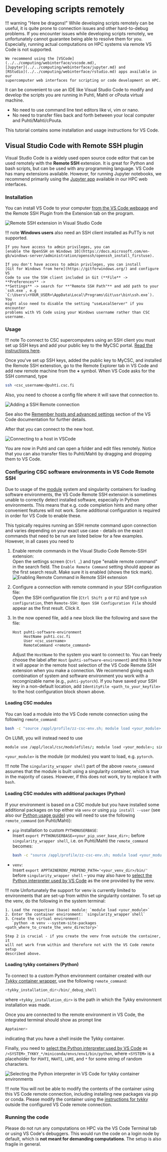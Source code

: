 # Developing scripts remotely

!!! warning "Here be dragons!"
    While developing scripts remotely can be useful, it is quite prone to
    connection issues and other hard-to-debug problems. If you encounter
    issues while developing scripts remotely, we unfortunately cannot guarantee
    being able to resolve them for you. Especially, running actual computations
    on HPC systems via remote VS Code is not supported.

    We recommend using the [VSCode](../../computing/webinterface/vscode.md),
    [Jupyter](../../computing/webinterface/jupyter.md) and
    [RStudio](../../computing/webinterface/rstudio.md) apps available in our
    supercomputer web interfaces for scripting or code development on HPC.

It can be convenient to use an IDE like Visual Studio Code to modify and
develop the scripts you are running in Puhti, Mahti or cPouta virtual machine.

* No need to use command line text editors like vi, vim or nano.
* No need to transfer files back and forth between your local computer and
  Puhti/Mahti/cPouta.

This tutorial contains some installation and usage instructions for VS Code.

## Visual Studio Code with Remote SSH plugin

Visual Studio Code is a widely used open source code editor that can be used
remotely with the **Remote SSH** extension. It is great for Python and bash
scripts, but can be used with any programming language. VS Code has many
extensions available. However, for running Jupyter notebooks, we recommend
primarily using the [Jupyter app](../../computing/webinterface/jupyter.md)
available in our HPC web interfaces.

### Installation

You can install VS Code to your computer
[from the VS Code webpage](https://code.visualstudio.com) and the Remote SSH
Plugin from the Extension tab on the program.

![Remote SSH extension in Visual Studio Code](../../img/VSCode_remote_extension.png 'Remote SSH extension')

!!! note
    **Windows users** also need an SSH client installed as PuTTy is not supported.

    If you have access to admin privileges, you can
    [enable the OpenSSH on Windows 10](https://docs.microsoft.com/en-gb/windows-server/administration/openssh/openssh_install_firstuse). 

    If you don't have access to admin privileges, you can install
    [Git for Windows from here](https://gitforwindows.org/) and configure VS
    Code to use the SSH client included in Git (**File** -> **Preferences** ->
    **Settings** -> search for **"Remote SSH Path"** and add path to your
    `ssh.exe`, e.g
    `C:\Users\<YOUR_USER>\AppData\Local\Programs\Git\usr\bin\ssh.exe`). You
    might also need to disable the setting "useLocalServer" if you encounter
    problems with VS Code using your Windows username rather than CSC username.

### Usage

!!! note
    To connect to CSC supercomputers using an SSH client you must set up SSH
    keys and add your public key to the MyCSC portal.
    [Read the instructions here](../../computing/connecting/ssh-keys.md).

Once you've set up SSH keys, added the public key to MyCSC, and installed the
Remote SSH extenstion, go to the Remote Explorer tab in VS Code and add new
remote machine from the **+** symbol. When VS Code asks for the SSH command,
type

```bash
ssh <csc_username>@puhti.csc.fi
```

Also, you need to choose a config file where it will save that connection to.

![Adding a SSH Remote connection](../../img/VSCode_add_connection.png 'Adding SSH connection')

See also the
[Remember hosts and advanced settings](https://code.visualstudio.com/docs/remote/ssh#_remember-hosts-and-advanced-settings)
section of the VS Code documentation for further details.

After that you can connect to the new host.

![Connecting to a host in VSCode](../../img/VSCode_connect_to_host.png 'Connecting to host')

You are now in Puhti and can open a folder and edit files remotely. Notice that
you can also transfer files to Puhti/Mahti by dragging and dropping them to VS
Code.

### Configuring CSC software environments in VS Code Remote SSH

Due to usage of the [module](../../computing/modules.md) system and singularity
containers for loading software environments, the VS Code Remote SSH extension
is sometimes unable to correctly detect installed software, especially in
Python environments. This means that e.g. code completion hints and many other
convenient features will not work. Some additional configuration is required in
order for VS Code to enable these.

This typically requires running an SSH remote command upon connection and
varies depending on your exact use case - details on the exact commands that
need to be run are listed below for a few examples. However, in all cases you
need to

1. Enable remote commands in the Visual Studio Code Remote-SSH extension:  
   Open the settings screen (`Ctrl ,`) and type "enable remote command" in the
   search field. The `Enable Remote Command` setting should appear as the first
   search result. Make sure it is enabled (shows the tick mark).
   ![Enabling Remote Command in Remote SSH extension](../../img/VSCode_enable_remote_command.png)

2. Configure a connection with remote command in your SSH configuration file:  
   Open the SSH configuration file (`Ctrl Shift p` or `F1`) and type
   `ssh configuration`, then `Remote-SSH: Open SSH Configuration File` should
   appear as the first result. Click it.

3. In the now opened file, add a new block like the following and save the
   file:
   ```text
   Host puhti-software-environment
        HostName puhti.csc.fi
        User <csc_username>
        RemoteCommand <remote_command>
   ```

   Adjust the `HostName` to the system you want to connect to. You can freely
   choose the label after `Host` (`puhti-software-environment`) and this is how
   it will appear in the remote host selection of the VS Code Remote SSH
   extension when you make a connection. We recommend giving each combination
   of system and software environment you work with a recongnizable name (e.g.,
   `puhti-pytorch`). If you have saved your SSH key in a non-default location,
   add `IdentityFile <path_to_your_keyfile>` to the host configuration block
   shown above.

#### Loading CSC modules

You can load a module into the VS Code remote connection using the following
`remote_command`:

```bash
bash -c "source /appl/profile/zz-csc-env.sh; module load <your_module>; singularity_wrapper shell"
```

On LUMI, you will instead need to use

```bash
module use /appl/local/csc/modulefiles/; module load <your_module>; singularity_wrapper shell
```

`<your_module>` is the module (or modules) you want to load, e.g. `pytorch`.

!!! note
    The `singularity_wrapper shell` part of the above `remote_command` assumes
    that the module is built using a singularity container, which is true in
    the majority of cases. However, if this does not work, try to replace it
    with `bash`.

#### Loading CSC modules with additional packages (Python)

If your environment is based on a CSC module but you have installed some
additional packages on top either via `venv` or using `pip install --user` (see
also our
[Python usage guide](python-usage-guide.md#installing-python-packages-to-existing-modules))
you will need to use the following `remote_command` (on Puhti/Mahti):

* `pip` installation to custom `PYTHONUSERBASE`:  
  Insert `export PYTHONUSERBASE=<your_pip_user_base_dir>;` before
  `singularity_wrapper shell`, i.e. on Puhti/Mahti the `remote_command`
  becomes:
  ```bash
  bash -c "source /appl/profile/zz-csc-env.sh; module load <your_module>; export PYTHONUSERBASE=<your_pip_user_base_dir>;  singularity_wrapper shell"
  ```

* `venv`:  
  Insert `export APPTAINERENV_PREPEND_PATH='<your_venv_dir>/bin/'` before
  `singularity_wrapper shell` – you may also have to
  [select the Python interpreter used by VS Code](https://code.visualstudio.com/docs/python/environments#_select-and-activate-an-environment)
  as the one provided by the venv.

!!! note
    Unfortunately the support for venv is currently limited to environments
    that are set-up from within the singularity container. To set up the venv,
    do the following in the system terminal:

    1. Load the respective (base) module: `module load <your_module>`
    2. Enter the container environment: `singularity_wrapper shell`
    3. Create the virtual environment:
       `python -m venv --system-site-packages <path_where_to_create_the_venv_directory>`

    Step 2 is crucial - if you create the venv from outside the container, it
    will not work from within and therefore not with the VS Code remote setup
    described above.

#### Loading tykky containers (Python)

To connect to a custom Python environment container created with our
[Tykky container wrapper](../../computing/containers/tykky.md), use the
following `remote_command`:

```bash
<tykky_installation_dir>/bin/_debug_shell
```

where `<tykky_installation_dir>` is the path in which the Tykky environment
installation was made.

Once you are connected to the remote environment in VS Code, the integrated
terminal should show as prompt line

```bash
Apptainer>
```

indicating that you have a shell inside the Tykky container.

Finally, you need to
[select the Python interpreter used by VS Code](https://code.visualstudio.com/docs/python/environments#_select-and-activate-an-environment)
as `/<SYSTEM>_TYKKY_*/miniconda/envs/env1/bin/python`, where `<SYSTEM>` is a
placeholder for `PUHTI`, `MAHTI`, `LUMI`, and `*` for some string of random
characters.

![Selecting the Python interpreter in VS Code for tykky container environments](../../img/VSCode_select_interpreter_tykky.png)

!!! note
    You will not be able to modify the contents of the container using this VS
    Code remote connection, including installing new packages via pip or conda.
    Please modify the container using the
    [instructions for tykky](../../computing/containers/tykky.md#modifying-a-conda-installation)
    outside the configured VS Code remote connection.

### Running the code

Please do not run any computations on HPC via the VS Code Terminal tab or using
VS Code's debuggers. This would run the code on a login node by default, which
is **not meant for demanding computations**. The setup is also fragile in
general.
